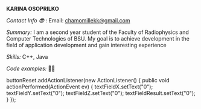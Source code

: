 **KARINA OSOPRILKO**

*Contact Info :sunglasses: :* Email: chamomillekk@gmail.com

*Summary:* I am a second year student of the Faculty of Radiophysics and Computer Technologies of BSU. My goal is to achieve development in the field of application development and gain interesting experience

*Skills:* C++, Java


*Code examples:* :man_technologist:

buttonReset.addActionListener(new ActionListener() {
public void actionPerformed(ActionEvent ev) {
textFieldX.setText("0");
textFieldY.setText("0");
textFieldZ.setText("0");
textFieldResult.setText("0");
}
});

